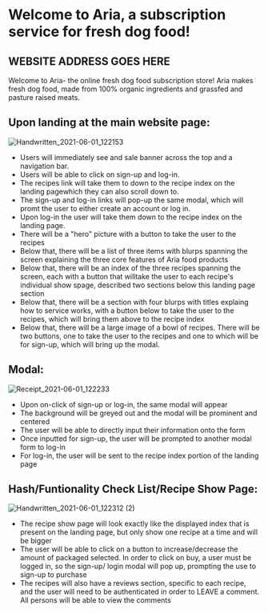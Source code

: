 # Welcome to Aria, a subscription service for fresh dog food! #
## WEBSITE ADDRESS GOES HERE ##


Welcome to Aria- the online fresh dog food subscription store!
Aria makes fresh dog food, made from 100% organic ingredients and grassfed and pasture raised meats. 

## Upon landing at the main website page:
![Handwritten_2021-06-01_122153](https://media.git.generalassemb.ly/user/35272/files/926ad280-c2dc-11eb-8650-0f99f27fc1de)

* Users will immediately see and sale banner across the top and a navigation bar.
* Users will be able to click on sign-up and log-in. 
* The recipes link will take them to down to the recipe index on the landing pagewhich they can also scroll down to. 
* The sign-up and log-in links will pop-up the same modal, which will promt the user to either create an account or log in. 
* Upon log-in the user will take them down to the recipe index on the landing page. 
* There will be a "hero" picture with a button to take the user to the recipes
* Below that, there will be a list of three items with blurps spanning the screen explaining the three core features of Aria food products
* Below that, there will be an index of the three recipes spanning the screen, each with a button that willtake the user to each recipe's individual show spage, described two sections below this landing page section
* Below that, there will be a section with four blurps with titles explaing how to service works, with a button below to take the user to the recipes, which will bring them above to the recipe index
* Below that, there will be a large image of a bowl of recipes. There will be two buttons, one to take the user to the recipes and one to which will be for sign-up, which will bring up the modal. 

## Modal:
![Receipt_2021-06-01_122233](https://media.git.generalassemb.ly/user/35272/files/b29a9180-c2dc-11eb-9b7e-b0678aecfc95)
* Upon on-click of sign-up or log-in, the same modal will appear
* The background will be greyed out and the modal will be prominent and centered
* The user will be able to directly input their information onto the form
* Once inputted for sign-up, the user will be prompted to another modal form to log-in
* For log-in, the user will be sent to the recipe index portion of the landing page

## Hash/Funtionality Check List/Recipe Show Page:
![Handwritten_2021-06-01_122312 (2)](https://media.git.generalassemb.ly/user/35272/files/a0b8ee80-c2dc-11eb-8792-04b9df4b52ec)

* The recipe show page will look exactly like the displayed index that is present on the landing page, but only show one recipe at a time and will be bigger
* The user will be able to click on a button to increase/decrease the amount of packaged selected. In order to click on buy, a user must be logged in, so the sign-up/ login modal will pop up, prompting the use to sign-up to purchase
* The recipes will also have a reviews section, specific to each recipe, and the user will need to be authenticated in order to LEAVE a comment. All persons will be able to view the comments